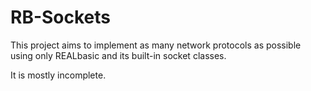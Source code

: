 RB-Sockets
==========
This project aims to implement as many network protocols as possible using only REALbasic and its built-in socket classes.

It is mostly incomplete.

